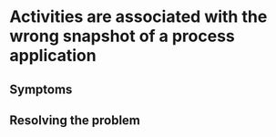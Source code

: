 # Activities are associated with the wrong snapshot of a process application

## Symptoms

## Resolving the problem